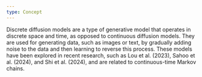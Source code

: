```yaml
---
type: Concept
---
```


Discrete diffusion models are a type of generative model that operates in discrete space and time, as opposed to continuous diffusion models. They are used for generating data, such as images or text, by gradually adding noise to the data and then learning to reverse this process. These models have been explored in recent research, such as Lou et al. (2023), Sahoo et al. (2024), and Shi et al. (2024), and are related to continuous-time Markov chains.